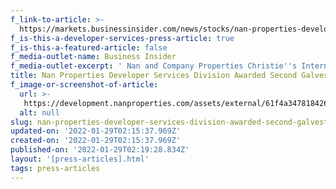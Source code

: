 ```yaml
---
f_link-to-article: >-
  https://markets.businessinsider.com/news/stocks/nan-properties-developer-services-division-awarded-second-galveston-project-1030951393
f_is-this-a-developer-services-press-article: true
f_is-this-a-featured-article: false
f_media-outlet-name: Business Insider
f_media-outlet-excerpt: ' Nan and Company Properties Christie''s International Real Estate announces their newest developer services project in Galveston – Tiara on the Beach....'
title: Nan Properties Developer Services Division Awarded Second Galveston Project
f_image-or-screenshot-of-article:
  url: >-
   https://development.nanproperties.com/assets/external/61f4a3478184261a174a0b47_screen20shot202022-01-2120at2010.18.48%20AM.png
  alt: null
slug: nan-properties-developer-services-division-awarded-second-galveston-project-2
updated-on: '2022-01-29T02:15:37.969Z'
created-on: '2022-01-29T02:15:37.969Z'
published-on: '2022-01-29T02:19:28.834Z'
layout: '[press-articles].html'
tags: press-articles
---
```



